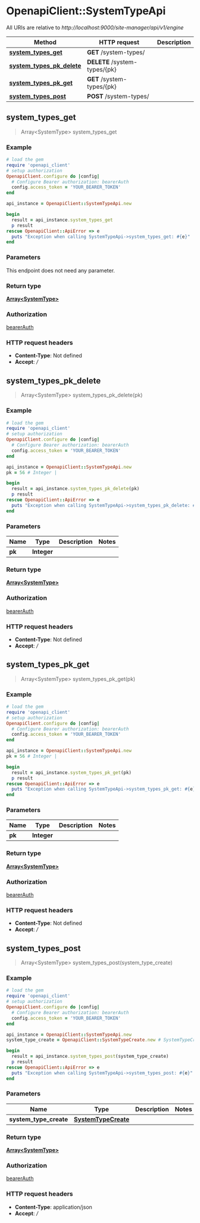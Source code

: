 # OpenapiClient::SystemTypeApi

All URIs are relative to *http://localhost:9000/site-manager/api/v1/engine*

Method | HTTP request | Description
------------- | ------------- | -------------
[**system_types_get**](SystemTypeApi.md#system_types_get) | **GET** /system-types/ | 
[**system_types_pk_delete**](SystemTypeApi.md#system_types_pk_delete) | **DELETE** /system-types/{pk} | 
[**system_types_pk_get**](SystemTypeApi.md#system_types_pk_get) | **GET** /system-types/{pk} | 
[**system_types_post**](SystemTypeApi.md#system_types_post) | **POST** /system-types/ | 



## system_types_get

> Array&lt;SystemType&gt; system_types_get



### Example

```ruby
# load the gem
require 'openapi_client'
# setup authorization
OpenapiClient.configure do |config|
  # Configure Bearer authorization: bearerAuth
  config.access_token = 'YOUR_BEARER_TOKEN'
end

api_instance = OpenapiClient::SystemTypeApi.new

begin
  result = api_instance.system_types_get
  p result
rescue OpenapiClient::ApiError => e
  puts "Exception when calling SystemTypeApi->system_types_get: #{e}"
end
```

### Parameters

This endpoint does not need any parameter.

### Return type

[**Array&lt;SystemType&gt;**](SystemType.md)

### Authorization

[bearerAuth](../README.md#bearerAuth)

### HTTP request headers

- **Content-Type**: Not defined
- **Accept**: */*


## system_types_pk_delete

> Array&lt;SystemType&gt; system_types_pk_delete(pk)



### Example

```ruby
# load the gem
require 'openapi_client'
# setup authorization
OpenapiClient.configure do |config|
  # Configure Bearer authorization: bearerAuth
  config.access_token = 'YOUR_BEARER_TOKEN'
end

api_instance = OpenapiClient::SystemTypeApi.new
pk = 56 # Integer | 

begin
  result = api_instance.system_types_pk_delete(pk)
  p result
rescue OpenapiClient::ApiError => e
  puts "Exception when calling SystemTypeApi->system_types_pk_delete: #{e}"
end
```

### Parameters


Name | Type | Description  | Notes
------------- | ------------- | ------------- | -------------
 **pk** | **Integer**|  | 

### Return type

[**Array&lt;SystemType&gt;**](SystemType.md)

### Authorization

[bearerAuth](../README.md#bearerAuth)

### HTTP request headers

- **Content-Type**: Not defined
- **Accept**: */*


## system_types_pk_get

> Array&lt;SystemType&gt; system_types_pk_get(pk)



### Example

```ruby
# load the gem
require 'openapi_client'
# setup authorization
OpenapiClient.configure do |config|
  # Configure Bearer authorization: bearerAuth
  config.access_token = 'YOUR_BEARER_TOKEN'
end

api_instance = OpenapiClient::SystemTypeApi.new
pk = 56 # Integer | 

begin
  result = api_instance.system_types_pk_get(pk)
  p result
rescue OpenapiClient::ApiError => e
  puts "Exception when calling SystemTypeApi->system_types_pk_get: #{e}"
end
```

### Parameters


Name | Type | Description  | Notes
------------- | ------------- | ------------- | -------------
 **pk** | **Integer**|  | 

### Return type

[**Array&lt;SystemType&gt;**](SystemType.md)

### Authorization

[bearerAuth](../README.md#bearerAuth)

### HTTP request headers

- **Content-Type**: Not defined
- **Accept**: */*


## system_types_post

> Array&lt;SystemType&gt; system_types_post(system_type_create)



### Example

```ruby
# load the gem
require 'openapi_client'
# setup authorization
OpenapiClient.configure do |config|
  # Configure Bearer authorization: bearerAuth
  config.access_token = 'YOUR_BEARER_TOKEN'
end

api_instance = OpenapiClient::SystemTypeApi.new
system_type_create = OpenapiClient::SystemTypeCreate.new # SystemTypeCreate | 

begin
  result = api_instance.system_types_post(system_type_create)
  p result
rescue OpenapiClient::ApiError => e
  puts "Exception when calling SystemTypeApi->system_types_post: #{e}"
end
```

### Parameters


Name | Type | Description  | Notes
------------- | ------------- | ------------- | -------------
 **system_type_create** | [**SystemTypeCreate**](SystemTypeCreate.md)|  | 

### Return type

[**Array&lt;SystemType&gt;**](SystemType.md)

### Authorization

[bearerAuth](../README.md#bearerAuth)

### HTTP request headers

- **Content-Type**: application/json
- **Accept**: */*

